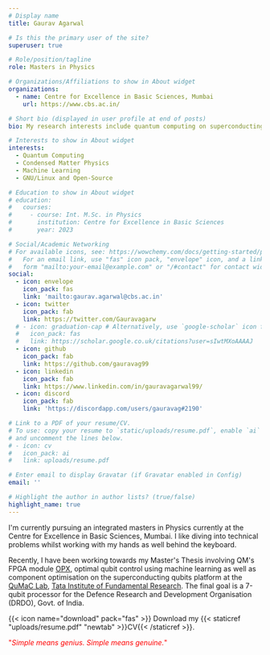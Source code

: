 ```yaml
---
# Display name
title: Gaurav Agarwal

# Is this the primary user of the site?
superuser: true

# Role/position/tagline
role: Masters in Physics

# Organizations/Affiliations to show in About widget
organizations:
  - name: Centre for Excellence in Basic Sciences, Mumbai
    url: https://www.cbs.ac.in/

# Short bio (displayed in user profile at end of posts)
bio: My research interests include quantum computing on superconducting platforms, machine learning and condensed matter physics.

# Interests to show in About widget
interests:
  - Quantum Computing
  - Condensed Matter Physics
  - Machine Learning
  - GNU/Linux and Open-Source

# Education to show in About widget
# education:
#   courses:
#     - course: Int. M.Sc. in Physics
#       institution: Centre for Excellence in Basic Sciences
#       year: 2023

# Social/Academic Networking
# For available icons, see: https://wowchemy.com/docs/getting-started/page-builder/#icons
#   For an email link, use "fas" icon pack, "envelope" icon, and a link in the
#   form "mailto:your-email@example.com" or "/#contact" for contact widget.
social:
  - icon: envelope
    icon_pack: fas
    link: 'mailto:gaurav.agarwal@cbs.ac.in'
  - icon: twitter
    icon_pack: fab
    link: https://twitter.com/Gauravagarw
  # - icon: graduation-cap # Alternatively, use `google-scholar` icon from `ai` icon pack
  #   icon_pack: fas
  #   link: https://scholar.google.co.uk/citations?user=sIwtMXoAAAAJ
  - icon: github
    icon_pack: fab
    link: https://github.com/gauravag99
  - icon: linkedin
    icon_pack: fab
    link: https://www.linkedin.com/in/gauravagarwal99/
  - icon: discord
    icon_pack: fab
    link: 'https://discordapp.com/users/gauravag#2190'

# Link to a PDF of your resume/CV.
# To use: copy your resume to `static/uploads/resume.pdf`, enable `ai` icons in `params.toml`,
# and uncomment the lines below.
# - icon: cv
#   icon_pack: ai
#   link: uploads/resume.pdf

# Enter email to display Gravatar (if Gravatar enabled in Config)
email: ''

# Highlight the author in author lists? (true/false)
highlight_name: true
---
```



I'm currently pursuing an  integrated masters in Physics currently at the Centre for Excellence in Basic Sciences, Mumbai. I like diving into technical problems whilst working with my hands as well behind the keyboard.

Recently, I have been working towards my Master's Thesis involving QM's FPGA module [OPX](https://www.quantum-machines.co/platform/), optimal qubit control using machine learning as well as component optimisation on the superconducting qubits platform at the [QuMaC Lab](https://www.tifr.res.in/~quantro/index.html), [Tata Institute of Fundamental Research](https://main.tifr.res.in/). The final goal is a 7-qubit processor for the Defence Research and Development Organisation (DRDO), Govt. of India.





{{< icon name="download" pack="fas" >}} Download my {{< staticref "uploads/resume.pdf" "newtab" >}}CV{{< /staticref >}}.

<span style="color:red">"*Simple means genius. Simple means genuine.*"</span>

